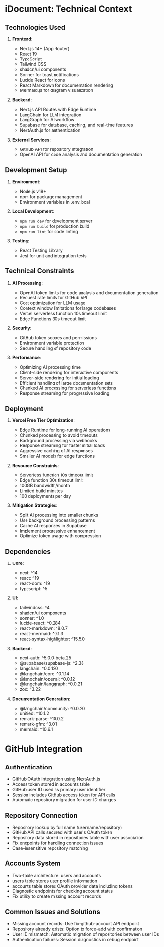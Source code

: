 # iDocument: Technical Context

## Technologies Used
1. **Frontend**:
   - Next.js 14+ (App Router)
   - React 19
   - TypeScript
   - Tailwind CSS
   - shadcn/ui components
   - Sonner for toast notifications
   - Lucide React for icons
   - React Markdown for documentation rendering
   - Mermaid.js for diagram visualization

2. **Backend**:
   - Next.js API Routes with Edge Runtime
   - LangChain for LLM integration
   - LangGraph for AI workflow
   - Supabase for database, caching, and real-time features
   - NextAuth.js for authentication

3. **External Services**:
   - GitHub API for repository integration
   - OpenAI API for code analysis and documentation generation

## Development Setup
1. **Environment**:
   - Node.js v18+
   - npm for package management
   - Environment variables in .env.local

2. **Local Development**:
   - `npm run dev` for development server
   - `npm run build` for production build
   - `npm run lint` for code linting

3. **Testing**:
   - React Testing Library
   - Jest for unit and integration tests

## Technical Constraints
1. **AI Processing**:
   - OpenAI token limits for code analysis and documentation generation
   - Request rate limits for GitHub API
   - Cost optimization for LLM usage
   - Context window limitations for large codebases
   - Vercel serverless function 10s timeout limit
   - Edge Functions 30s timeout limit

2. **Security**:
   - GitHub token scopes and permissions
   - Environment variable protection
   - Secure handling of repository code

3. **Performance**:
   - Optimizing AI processing time
   - Client-side rendering for interactive components
   - Server-side rendering for initial loading
   - Efficient handling of large documentation sets
   - Chunked AI processing for serverless functions
   - Response streaming for progressive loading

## Deployment
1. **Vercel Free Tier Optimization**:
   - Edge Runtime for long-running AI operations
   - Chunked processing to avoid timeouts
   - Background processing via webhooks
   - Response streaming for faster initial loads
   - Aggressive caching of AI responses
   - Smaller AI models for edge functions

2. **Resource Constraints**:
   - Serverless function 10s timeout limit
   - Edge function 30s timeout limit
   - 100GB bandwidth/month
   - Limited build minutes
   - 100 deployments per day

3. **Mitigation Strategies**:
   - Split AI processing into smaller chunks
   - Use background processing patterns
   - Cache AI responses in Supabase
   - Implement progressive enhancement
   - Optimize token usage with compression

## Dependencies
1. **Core**:
   - next: ^14
   - react: ^19
   - react-dom: ^19
   - typescript: ^5

2. **UI**:
   - tailwindcss: ^4
   - shadcn/ui components
   - sonner: ^1.0
   - lucide-react: ^0.284
   - react-markdown: ^8.0.7
   - react-mermaid: ^0.1.3
   - react-syntax-highlighter: ^15.5.0

3. **Backend**:
   - next-auth: ^5.0.0-beta.25
   - @supabase/supabase-js: ^2.38
   - langchain: ^0.0.120
   - @langchain/core: ^0.1.14
   - @langchain/openai: ^0.0.12
   - @langchain/langgraph: ^0.0.21
   - zod: ^3.22

4. **Documentation Generation**:
   - @langchain/community: ^0.0.20
   - unified: ^10.1.2
   - remark-parse: ^10.0.2
   - remark-gfm: ^3.0.1
   - mermaid: ^10.6.1

# GitHub Integration

## Authentication
- GitHub OAuth integration using NextAuth.js
- Access token stored in accounts table
- GitHub user ID used as primary user identifier
- Session includes GitHub access token for API calls
- Automatic repository migration for user ID changes

## Repository Connection
- Repository lookup by full name (username/repository)
- GitHub API calls secured with user's OAuth token
- Repository data stored in repositories table with user association
- Fix endpoints for handling connection issues
- Case-insensitive repository matching

## Accounts System
- Two-table architecture: users and accounts
- users table stores user profile information
- accounts table stores OAuth provider data including tokens
- Diagnostic endpoints for checking account status
- Fix utility to create missing account records

## Common Issues and Solutions
- Missing account records: Use fix-github-account API endpoint
- Repository already exists: Option to force-add with confirmation
- User ID mismatch: Automatic migration of repositories between user IDs
- Authentication failures: Session diagnostics in debug endpoint 